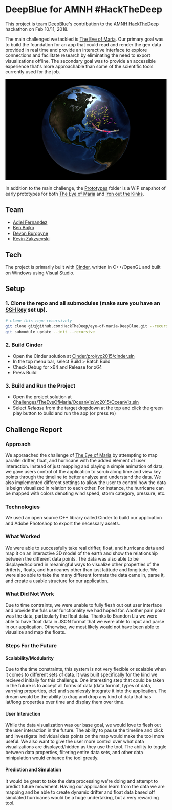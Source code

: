 # DeepBlue for AMNH #HackTheDeep

This project is team [DeepBlue](https://github.com/bluecadet)'s contribution to the [AMNH HackTheDeep](https://github.com/amnh/HackTheDeep/) hackathon on Feb 10/11, 2018.

The main challenged we tackled is [The Eye of Maria](https://github.com/amnh/HackTheDeep/wiki/The-Eye-of-Maria). Our primary goal was to build the foundation for an app that could read and render the geo data provided in real time and provide an interactive interface to explore connections and facilitate research by eliminating the need to export visualizations offline. The secondary goal was to provide an accessible experience that's more approachable than some of the scientific tools currently used for the job.

[![Screenshot of the Eye of Maria Prototype](Documentation/eyeofmaria_screenshot.jpg)](https://youtu.be/0n6vodXpv6w)

In addition to the main challenge, the [Prototypes](Prototypes/) folder is a WIP snapshot of early prototypes for both [The Eye of Maria](https://github.com/amnh/HackTheDeep/wiki/The-Eye-of-Maria) and [Iron out the Kinks](https://github.com/amnh/HackTheDeep/wiki/Iron-Out-the-Kinks).

## Team

- [Adiel Fernandez](https://github.com/adielfernandez)
- [Ben Bojko](https://github.com/adielfernandez)
- [Devon Burgoyne](https://github.com/DevonBurgoyne)
- [Kevin Zakzsevski](https://github.com/kevinzak)

## Tech

The project is primarily built with [Cinder](https://github.com/cinder/Cinder/), written in C++/OpenGL and built on Windows using Visual Studio.

## Setup

### 1. Clone the repo and all submodules (make sure you have an [SSH key](https://github.com/settings/keys) set up).

```bash
# clone this repo recursively
git clone git@github.com:HackTheDeep/eye-of-maria-DeepBlue.git --recursive --depth=1
git submodule update --init --recursive
```

### 2. Build Cinder

- Open the Cinder solution at [Cinder/proj/vc2015/cinder.sln](Cinder/proj/vc2015/cinder.sln)
- In the top menu bar, select Build > Batch Build
- Check Debug for x64 and Release for x64
- Press Build

### 3. Build and Run the Project

- Open the project solution at [Challenges/TheEyeOfMaria/OceanViz/vc2015/OceanViz.sln](Challenges/TheEyeOfMaria/OceanViz/vc2015/OceanViz.sln)
- Select *Release* from the target dropdown at the top and click the green play button to build and run the app (or press `F5`)


## Challenge Report

### Approach
We appraached the challenge of [The Eye of Maria](https://github.com/amnh/HackTheDeep/wiki/The-Eye-of-Maria) by attempting to map parallel drifter, float, and hurricane with the added element of user interaction. Instead of just mapping and playing a simple animation of data, we gave users control of the application to scrub along time and view key points through the timeline to better analyze and understand the data. We also implemented different settings to allow the user to control how the data is beign visualized in relation to each other. For instance, the hurricane can be mapped with colors denoting wind speed, storm category, pressure, etc.

### Technologies
We used an open source C++ library called Cinder to build our application and Adobe Photoshop to export the necessary assets.

### What Worked
We were able to successfully take real drifter, float, and hurricane data and map it on an interactive 3D model of the earth and show the relationship between the different data points. The data was also able to be displayed/colored in meaningful ways to visualize other properties of the driferts, floats, and hurricanes other than just latitude and longitude. We were also able to take the many different formats the data came in, parse it, and create a usable structure for our application.

### What Did Not Work
Due to time contraints, we were unable to fully flesh out out user interface and provide the fuls user functionality we had hoped for. Another pain point was the data, particularly the float data. Thanks to Brandon Liu we were able to have float data in JSON format that we were able to input and parse in our application. Otherwise, we most likely would not have been able to visualize and map the floats.

### Steps For the Future
#### Scalability/Modularity
Due to the time constraints, this system is not very flexible or scalable when it comes to different sets of data. It was built specifically for the kind we recieved initially for this challenge. One interesting step that could be taken in the future is to accept all forms of data (data format, types of data, varrying properties, etc) and seamlessly integrate it into the application. The dream would be the ability to drag and drop any kind of data that has lat/long properties over time and display them over time.

#### User Interaction
While the data visualization was our base goal, we would love to flesh out the user interaction in the future. The ability to pause the timeline and click and investigate individual data points on the map would make the tool more useful. We also want to give the user more control over what data visualizations are displayed/hidden as they use the tool. The ability to toggle between data properties, filtering entire data sets, and other data minipulation would enhance the tool greatly.

#### Prediction and Simulation
It would be great to take the data processing we're doing and attempt to predict future movement. Having our application learn from the data we are mapping and be able to create dynamic drifter and float data based off simulated hurricanes would be a huge undertaking, but a very rewarding tool.  
